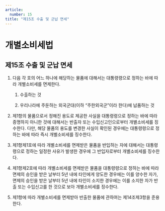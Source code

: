 ```yaml
---
article:
  number: 15
title: "제15조 수출 및 군납 면세"
---
```

# 개별소비세법

## 제15조 수출 및 군납 면세

1. 다음 각 호의 어느 하나에 해당하는 물품에 대해서는 대통령령으로 정하는 바에 따라 개별소비세를 면제한다.

    1. 수출하는 것

    2. 우리나라에 주둔하는 외국군대(이하 “주한외국군”이라 한다)에 납품하는 것

2. 제1항의 물품으로서 정해진 용도로 제공한 사실을 대통령령으로 정하는 바에 따라 증명하지 아니한 것에 대해서는 반출자 또는 수입신고인으로부터 개별소비세를 징수한다. 다만, 해당 물품의 용도를 변경한 사실이 확인된 경우에는 대통령령으로 정하는 바에 따라 즉시 개별소비세를 징수한다.

3. 제1항제1호에 따라 개별소비세를 면제받은 물품을 반입하는 자에 대해서는 대통령령으로 정하는 일정한 사유가 발생한 경우에 그 반입자로부터 개별소비세를 징수한다.

4. 제1항제2호에 따라 개별소비세를 면제받은 물품을 대통령령으로 정하는 바에 따라 면제의 승인을 받은 날부터 5년 내에 타인에게 양도한 경우에는 이를 양수한 자가, 면제의 승인을 받은 날부터 5년 내에 타인이 소지한 경우에는 이를 소지한 자가 반출 또는 수입신고를 한 것으로 보아 개별소비세를 징수한다.

5. 제1항에 따라 개별소비세를 면제받아 반출한 물품에 관하여는 제14조제3항을 준용한다.
